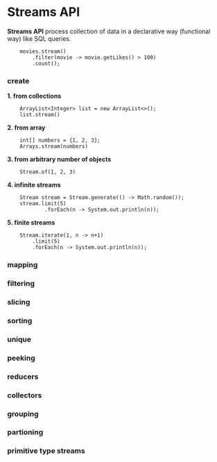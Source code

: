 # Streams API
**Streams API** process collection of data in a declarative way (functional way) like SQL queries.

        movies.stream()
            .filter(movie -> movie.getLikes() > 100)
            .count();

### create

**1. from collections**

        ArrayList<Integer> list = new ArrayList<>();
        list.stream()

**2. from array**

        int[] numbers = {1, 2, 3};
        Arrays.stream(numbers)

**3. from arbitrary number of objects**

        Stream.of(1, 2, 3)

**4. infinite streams**

        Stream stream = Stream.generate(() -> Math.random());
        stream.limit(5)
                .forEach(n -> System.out.println(n));

**5. finite streams**

        Stream.iterate(1, n -> n+1)
            .limit(5)
            .forEach(n -> System.out.println(n));

### mapping

### filtering

### slicing

### sorting

### unique

### peeking

### reducers

### collectors

### grouping

### partioning

### primitive type streams

